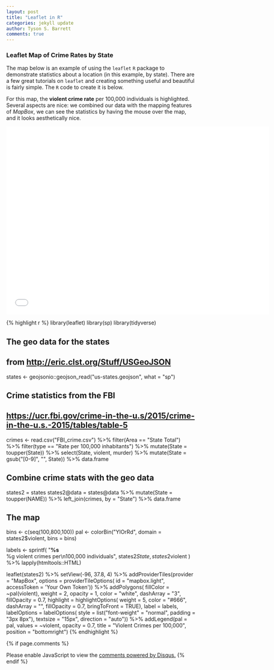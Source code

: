 ```yaml
---
layout: post
title: "Leaflet in R"
categories: jekyll update
author: Tyson S. Barrett
comments: true
---
```


### Leaflet Map of Crime Rates by State

The map below is an example of using the `leaflet` `R` package to demonstrate statistics about a location (in this example, by state). There are a few great tutorials on `leaflet` and creating something useful and beautiful is fairly simple. The `R` code to create it is below.

For this map, the **violent crime rate** per 100,000 individuals is highlighted. Several aspects are nice: we combined our data with the mapping features of *MapBox*, we can see the statistics by having the mouse over the map, and it looks aesthetically nice.

<iframe src="//rstudio-pubs-static.s3.amazonaws.com/253454_7c0df8ea6d9844799af6ac9557cc7baa.html" style="border: none; width: 700px; height: 500px"></iframe>


{% highlight r %}
library(leaflet)
library(sp)
library(tidyverse)

## The geo data for the states
## from http://eric.clst.org/Stuff/USGeoJSON
states <- geojsonio::geojson_read("us-states.geojson", what = "sp")

## Crime statistics from the FBI
## https://ucr.fbi.gov/crime-in-the-u.s/2015/crime-in-the-u.s.-2015/tables/table-5
crimes <- read.csv("FBI_crime.csv") %>%
  filter(Area == "State Total") %>%
  filter(type == "Rate per 100,000 inhabitants") %>%
  mutate(State = toupper(State)) %>%
  select(State, violent, murder) %>%
  mutate(State = gsub("[0-9]", "", State)) %>%
  data.frame

## Combine crime stats with the geo data
states2 = states
states2@data = states@data %>%
  mutate(State = toupper(NAME)) %>%
  left_join(crimes, by = "State") %>%
  data.frame

## The map
bins <- c(seq(100,800,100))
pal <- colorBin("YlOrRd", domain = states2$violent, bins = bins)

labels <- sprintf(
  "<strong>%s</strong><br/>%g violent crimes per\n100,000 individuals",
  states2$State, states2$violent
) %>% lapply(htmltools::HTML)

leaflet(states2) %>%
  setView(-96, 37.8, 4) %>%
  addProviderTiles(provider = "MapBox", options = providerTileOptions(
    id = "mapbox.light",
    accessToken = 'Your Own Token')) %>%
  addPolygons(
    fillColor = ~pal(violent),
    weight = 2,
    opacity = 1,
    color = "white",
    dashArray = "3",
    fillOpacity = 0.7,
    highlight = highlightOptions(
      weight = 5,
      color = "#666",
      dashArray = "",
      fillOpacity = 0.7,
      bringToFront = TRUE),
    label = labels,
    labelOptions = labelOptions(
      style = list("font-weight" = "normal", padding = "3px 8px"),
      textsize = "15px",
      direction = "auto")) %>%
  addLegend(pal = pal, 
            values = ~violent, 
            opacity = 0.7, 
            title = "Violent Crimes per 100,000",
            position = "bottomright")
{% endhighlight %}


{% if page.comments %} 
<div id="disqus_thread"></div>
<script>
    /**
     *  RECOMMENDED CONFIGURATION VARIABLES: EDIT AND UNCOMMENT THE SECTION BELOW TO INSERT DYNAMIC VALUES FROM YOUR PLATFORM OR CMS.
     *  LEARN WHY DEFINING THESE VARIABLES IS IMPORTANT: https://disqus.com/admin/universalcode/#configuration-variables
     */
    /*
    var disqus_config = function () {
        this.page.url = page.url;  // Replace PAGE_URL with your page's canonical URL variable
        this.page.identifier = page.identifer; // Replace PAGE_IDENTIFIER with your page's unique identifier variable
    };
    */
    (function() {  // DON'T EDIT BELOW THIS LINE
        var d = document, s = d.createElement('script');
        
        s.src = '//tysonstanley.disqus.com/embed.js';
        
        s.setAttribute('data-timestamp', +new Date());
        (d.head || d.body).appendChild(s);
    })();
</script>
<noscript>Please enable JavaScript to view the <a href="https://disqus.com/?ref_noscript" rel="nofollow">comments powered by Disqus.</a></noscript>
{% endif %}


